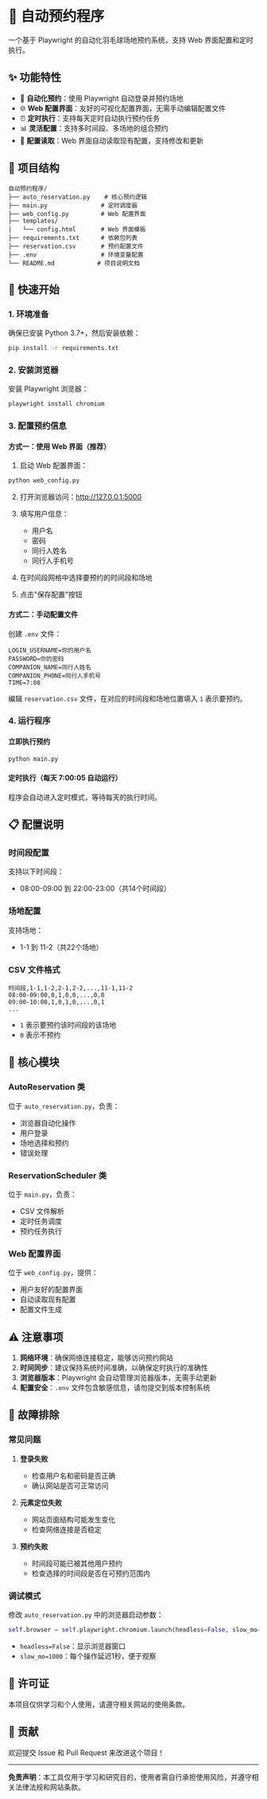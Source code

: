 # 🏸 自动预约程序

一个基于 Playwright 的自动化羽毛球场地预约系统，支持 Web 界面配置和定时执行。

## ✨ 功能特性

- 🤖 **自动化预约**：使用 Playwright 自动登录并预约场地
- 🌐 **Web 配置界面**：友好的可视化配置界面，无需手动编辑配置文件
- ⏰ **定时执行**：支持每天定时自动执行预约任务
- 📊 **灵活配置**：支持多时间段、多场地的组合预约
- 🔄 **配置读取**：Web 界面自动读取现有配置，支持修改和更新

## 📁 项目结构

```
自动预约程序/
├── auto_reservation.py    # 核心预约逻辑
├── main.py               # 定时调度器
├── web_config.py         # Web 配置界面
├── templates/
│   └── config.html       # Web 界面模板
├── requirements.txt      # 依赖包列表
├── reservation.csv       # 预约配置文件
├── .env                  # 环境变量配置
└── README.md            # 项目说明文档
```

## 🚀 快速开始

### 1. 环境准备

确保已安装 Python 3.7+，然后安装依赖：

```bash
pip install -r requirements.txt
```

### 2. 安装浏览器

安装 Playwright 浏览器：

```bash
playwright install chromium
```

### 3. 配置预约信息

#### 方式一：使用 Web 界面（推荐）

1. 启动 Web 配置界面：
```bash
python web_config.py
```

2. 打开浏览器访问：http://127.0.0.1:5000

3. 填写用户信息：
   - 用户名
   - 密码
   - 同行人姓名
   - 同行人手机号

4. 在时间段网格中选择要预约的时间段和场地

5. 点击"保存配置"按钮

#### 方式二：手动配置文件

创建 `.env` 文件：
```env
LOGIN_USERNAME=你的用户名
PASSWORD=你的密码
COMPANION_NAME=同行人姓名
COMPANION_PHONE=同行人手机号
TIME=7:00
```

编辑 `reservation.csv` 文件，在对应的时间段和场地位置填入 `1` 表示要预约。

### 4. 运行程序

#### 立即执行预约
```bash
python main.py
```

#### 定时执行（每天 7:00:05 自动运行）
程序会自动进入定时模式，等待每天的执行时间。

## 📋 配置说明

### 时间段配置

支持以下时间段：
- 08:00-09:00 到 22:00-23:00（共14个时间段）

### 场地配置

支持场地：
- 1-1 到 11-2（共22个场地）

### CSV 文件格式

```csv
时间段,1-1,1-2,2-1,2-2,...,11-1,11-2
08:00-09:00,0,1,0,0,...,0,0
09:00-10:00,1,0,1,0,...,0,1
...
```

- `1` 表示要预约该时间段的该场地
- `0` 表示不预约

## 🔧 核心模块

### AutoReservation 类

位于 `auto_reservation.py`，负责：
- 浏览器自动化操作
- 用户登录
- 场地选择和预约
- 错误处理

### ReservationScheduler 类

位于 `main.py`，负责：
- CSV 文件解析
- 定时任务调度
- 预约任务执行

### Web 配置界面

位于 `web_config.py`，提供：
- 用户友好的配置界面
- 自动读取现有配置
- 配置文件生成

## ⚠️ 注意事项

1. **网络环境**：确保网络连接稳定，能够访问预约网站
2. **时间同步**：建议保持系统时间准确，以确保定时执行的准确性
3. **浏览器版本**：Playwright 会自动管理浏览器版本，无需手动更新
4. **配置安全**：`.env` 文件包含敏感信息，请勿提交到版本控制系统

## 🐛 故障排除

### 常见问题

1. **登录失败**
   - 检查用户名和密码是否正确
   - 确认网站是否可正常访问

2. **元素定位失败**
   - 网站页面结构可能发生变化
   - 检查网络连接是否稳定

3. **预约失败**
   - 时间段可能已被其他用户预约
   - 检查选择的时间段是否在可预约范围内

### 调试模式

修改 `auto_reservation.py` 中的浏览器启动参数：
```python
self.browser = self.playwright.chromium.launch(headless=False, slow_mo=1000)
```

- `headless=False`：显示浏览器窗口
- `slow_mo=1000`：每个操作延迟1秒，便于观察

## 📄 许可证

本项目仅供学习和个人使用，请遵守相关网站的使用条款。

## 🤝 贡献

欢迎提交 Issue 和 Pull Request 来改进这个项目！

---

**免责声明**：本工具仅用于学习和研究目的，使用者需自行承担使用风险，并遵守相关法律法规和网站条款。